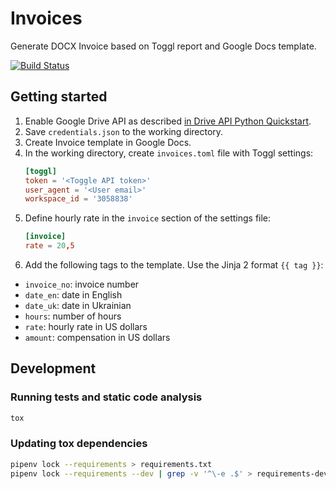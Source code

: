 # Invoices

Generate DOCX Invoice based on Toggl report and Google Docs template.

[![Build Status](https://travis-ci.com/shapiy/invoices.svg?branch=master)](https://travis-ci.com/shapiy/invoices)

## Getting started
1) Enable Google Drive API as described 
[in Drive API Python Quickstart](https://developers.google.com/drive/api/v3/quickstart/python).
1) Save `credentials.json` to the working directory.
1) Create Invoice template in Google Docs.
1) In the working directory, create `invoices.toml` file with Toggl settings:
    ```toml
    [toggl]
    token = '<Toggle API token>'
    user_agent = '<User email>'
    workspace_id = '3058838'
    ```
1) Define hourly rate in the `invoice` section of the settings file: 
    ```toml
    [invoice]
    rate = 20,5
    ```
1) Add the following tags to the template. Use the Jinja 2 format `{{ tag }}`: 
  * `invoice_no`: invoice number
  * `date_en`: date in English
  * `date_uk`: date in Ukrainian
  * `hours`: number of hours
  * `rate`: hourly rate in US dollars  
  * `amount`: compensation in US dollars  

## Development
### Running tests and static code analysis
```bash
tox
``` 

### Updating tox dependencies
```bash
pipenv lock --requirements > requirements.txt
pipenv lock --requirements --dev | grep -v '^\-e .$' > requirements-dev.txt
```  
